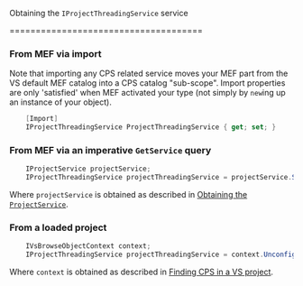 Obtaining the `IProjectThreadingService` service

=====================================

### From MEF via import

Note that importing any CPS related service moves your MEF part from the
VS default MEF catalog into a CPS catalog "sub-scope". Import properties
are only 'satisfied' when MEF activated your type (not simply by `new`ing
up an instance of your object).

```csharp
    [Import]
    IProjectThreadingService ProjectThreadingService { get; set; }
```


### From MEF via an imperative `GetService` query

```csharp
    IProjectService projectService;
    IProjectThreadingService projectThreadingService = projectService.Services.ThreadingPolicy;
```


Where `projectService` is obtained as described in 
[Obtaining the `ProjectService`](obtaining_the_ProjectService.md).

### From a loaded project

```csharp
    IVsBrowseObjectContext context;
    IProjectThreadingService projectThreadingService = context.UnconfiguredProject.ProjectService.Services.ThreadingPolicy;
```


Where `context` is obtained as described in [Finding CPS in a VS 
project](finding_CPS_in_a_VS_project.md).
